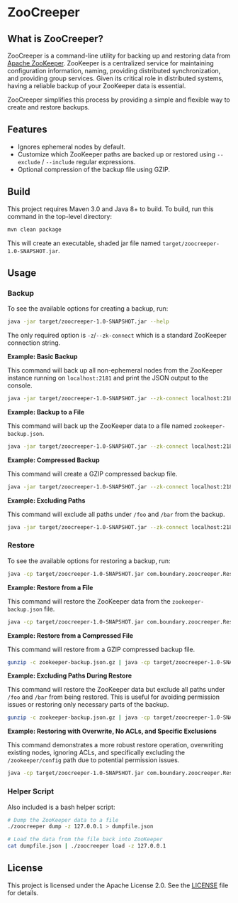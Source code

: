 # ZooCreeper

## What is ZooCreeper?

ZooCreeper is a command-line utility for backing up and restoring data from [Apache ZooKeeper](https://zookeeper.apache.org/). ZooKeeper is a centralized service for maintaining configuration information, naming, providing distributed synchronization, and providing group services. Given its critical role in distributed systems, having a reliable backup of your ZooKeeper data is essential.

ZooCreeper simplifies this process by providing a simple and flexible way to create and restore backups.

## Features

*   Ignores ephemeral nodes by default.
*   Customize which ZooKeeper paths are backed up or restored using `--exclude` / `--include` regular expressions.
*   Optional compression of the backup file using GZIP.

## Build

This project requires Maven 3.0 and Java 8+ to build. To build, run this command in the top-level directory:

```bash
mvn clean package
```

This will create an executable, shaded jar file named `target/zoocreeper-1.0-SNAPSHOT.jar`.

## Usage

### Backup

To see the available options for creating a backup, run:

```bash
java -jar target/zoocreeper-1.0-SNAPSHOT.jar --help
```

The only required option is `-z`/`--zk-connect` which is a standard ZooKeeper connection string.

**Example: Basic Backup**

This command will back up all non-ephemeral nodes from the ZooKeeper instance running on `localhost:2181` and print the JSON output to the console.

```bash
java -jar target/zoocreeper-1.0-SNAPSHOT.jar --zk-connect localhost:2181
```

**Example: Backup to a File**

This command will back up the ZooKeeper data to a file named `zookeeper-backup.json`.

```bash
java -jar target/zoocreeper-1.0-SNAPSHOT.jar --zk-connect localhost:2181 > zookeeper-backup.json
```

**Example: Compressed Backup**

This command will create a GZIP compressed backup file.

```bash
java -jar target/zoocreeper-1.0-SNAPSHOT.jar --zk-connect localhost:2181 --compress -f zookeeper-backup.json.gz
```

**Example: Excluding Paths**

This command will exclude all paths under `/foo` and `/bar` from the backup.

```bash
java -jar target/zoocreeper-1.0-SNAPSHOT.jar --zk-connect localhost:2181 --exclude "/foo/.*" --exclude "/bar/.*"
```

### Restore

To see the available options for restoring a backup, run:

```bash
java -cp target/zoocreeper-1.0-SNAPSHOT.jar com.boundary.zoocreeper.Restore --help
```

**Example: Restore from a File**

This command will restore the ZooKeeper data from the `zookeeper-backup.json` file.

```bash
java -cp target/zoocreeper-1.0-SNAPSHOT.jar com.boundary.zoocreeper.Restore --zk-connect localhost:2181 < zookeeper-backup.json
```

**Example: Restore from a Compressed File**

This command will restore from a GZIP compressed backup file.

```bash
gunzip -c zookeeper-backup.json.gz | java -cp target/zoocreeper-1.0-SNAPSHOT.jar com.boundary.zoocreeper.Restore --zk-connect localhost:2181
```

**Example: Excluding Paths During Restore**

This command will restore the ZooKeeper data but exclude all paths under `/foo` and `/bar` from being restored. This is useful for avoiding permission issues or restoring only necessary parts of the backup.

```bash
gunzip -c zookeeper-backup.json.gz | java -cp target/zoocreeper-1.0-SNAPSHOT.jar com.boundary.zoocreeper.Restore --zk-connect localhost:2181 --exclude "/foo/.*" --exclude "/bar/.*"
```

**Example: Restoring with Overwrite, No ACLs, and Specific Exclusions**

This command demonstrates a more robust restore operation, overwriting existing nodes, ignoring ACLs, and specifically excluding the `/zookeeper/config` path due to potential permission issues.

```bash
java -cp target/zoocreeper-1.0-SNAPSHOT.jar com.boundary.zoocreeper.Restore --zk-connect localhost:2181 --overwrite-existing --no-acls --exclude "/zookeeper/config(|/.*)" < zookeeper-backup.json
```

### Helper Script

Also included is a bash helper script:

```bash
# Dump the ZooKeeper data to a file
./zoocreeper dump -z 127.0.0.1 > dumpfile.json

# Load the data from the file back into ZooKeeper
cat dumpfile.json | ./zoocreeper load -z 127.0.0.1
```

## License

This project is licensed under the Apache License 2.0. See the [LICENSE](./LICENSE) file for details.
